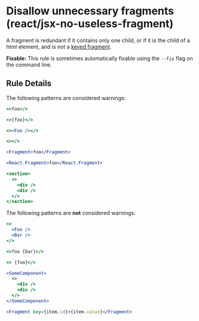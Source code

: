 # Disallow unnecessary fragments (react/jsx-no-useless-fragment)

A fragment is redundant if it contains only one child, or if it is the child of a html element, and is not a [keyed fragment](https://reactjs.org/docs/fragments.html#keyed-fragments).

**Fixable:** This rule is sometimes automatically fixable using the `--fix` flag on the command line.

## Rule Details

The following patterns are considered warnings:

```jsx
<>foo</>

<>{foo}</>

<><Foo /></>

<></>

<Fragment>foo</Fragment>

<React.Fragment>foo</React.Fragment>

<section>
  <>
    <div />
    <div />
  </>
</section>
```

The following patterns are **not** considered warnings:

```jsx
<>
  <Foo />
  <Bar />
</>

<>foo {bar}</>

<> {foo}</>

<SomeComponent>
  <>
    <div />
    <div />
  </>
</SomeComponent>

<Fragment key={item.id}>{item.value}</Fragment>
```
